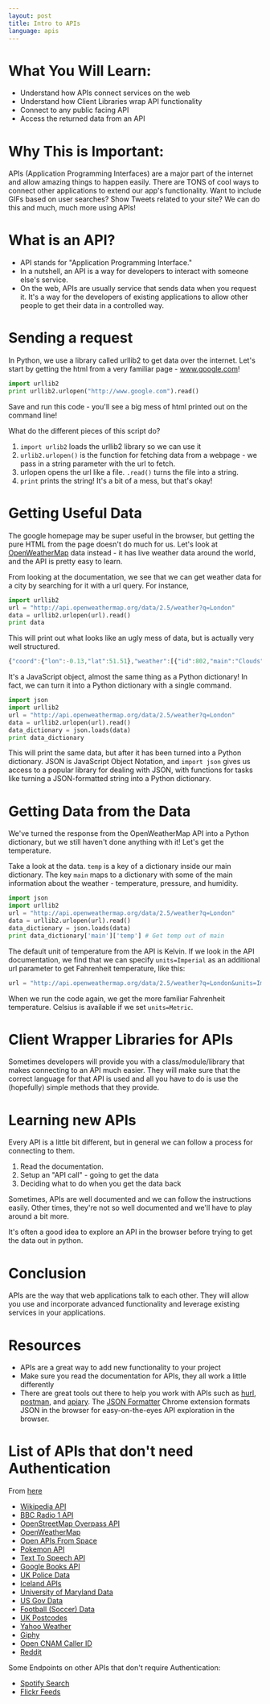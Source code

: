 ```yaml
---
layout: post
title: Intro to APIs
language: apis
---
```

#  What You Will Learn:
+ Understand how APIs connect services on the web
+ Understand how Client Libraries wrap API functionality
+ Connect to any public facing API
+ Access the returned data from an API

# Why This is Important:
APIs (Application Programming Interfaces) are a major part of the internet and allow amazing things to happen easily. There are TONS of cool ways to connect other applications to extend our app's functionality. Want to include GIFs based on user searches? Show Tweets related to your site? We can do this and much, much more using APIs!

# What is an API?
+ API stands for "Application Programming Interface."
+ In a nutshell, an API is a way for developers to interact with someone else's service.
+ On the web, APIs are usually service that sends data when you request it. It's a way for the developers of existing applications to allow other people to get their data in a controlled way.

# Sending a request
In Python, we use a library called urllib2 to get data over the internet. Let's start by getting the html from a very familiar page - www.google.com!

```python
import urllib2
print urllib2.urlopen("http://www.google.com").read()
```

Save and run this code - you'll see a big mess of html printed out on the command line!

What do the different pieces of this script do?

1. `import urlib2` loads the urllib2 library so we can use it
2. `urlib2.urlopen()` is the function for fetching data from a webpage - we pass in a string parameter with the url to fetch.
3. urlopen opens the url like a file. `.read()` turns the file into a string.
4. `print` prints the string! It's a bit of a mess, but that's okay!

# Getting Useful Data
The google homepage may be super useful in the browser, but getting the pure HTML from the page doesn't do much for us. Let's look at [OpenWeatherMap](http://openweathermap.org/api) data instead - it has live weather data around the world, and the API is pretty easy to learn.

From looking at the documentation, we see that we can get weather data for a city by searching for it with a url query. For instance,

```python
import urllib2
url = "http://api.openweathermap.org/data/2.5/weather?q=London"
data = urllib2.urlopen(url).read()
print data
```

This will print out what looks like an ugly mess of data, but is actually very well structured.

```javascript
{"coord":{"lon":-0.13,"lat":51.51},"weather":[{"id":802,"main":"Clouds","description":"scattered clouds","icon":"03d"}],"base":"cmc stations","main":{"temp":292.72,"pressure":1022,"humidity":56,"temp_min":291.15,"temp_max":294.15},"wind":{"speed":6.7,"deg":80},"clouds":{"all":40},"dt":1439405840,"sys":{"type":1,"id":5091,"message":0.0039,"country":"GB","sunrise":1439354510,"sunset":1439407681},"id":2643743,"name":"London","cod":200}
```

It's a JavaScript object, almost the same thing as a Python dictionary! In fact, we can turn it into a Python dictionary with a single command.

```python
import json
import urllib2
url = "http://api.openweathermap.org/data/2.5/weather?q=London"
data = urllib2.urlopen(url).read()
data_dictionary = json.loads(data)
print data_dictionary
```

This will print the same data, but after it has been turned into a Python dictionary. JSON is JavaScript Object Notation, and `import json` gives us access to a popular library for dealing with JSON, with functions for tasks like turning a JSON-formatted string into a Python dictionary.

# Getting Data from the Data
We've turned the response from the OpenWeatherMap API into a Python dictionary, but we still haven't done anything with it! Let's get the temperature.

Take a look at the data. `temp` is a key of a dictionary inside our main dictionary. The key `main` maps to a dictionary with some of the main information about the weather - temperature, pressure, and humidity.

```python
import json
import urllib2
url = "http://api.openweathermap.org/data/2.5/weather?q=London"
data = urllib2.urlopen(url).read()
data_dictionary = json.loads(data)
print data_dictionary['main']['temp'] # Get temp out of main
```

The default unit of temperature from the API is Kelvin. If we look in the API documentation, we find that we can specify `units=Imperial` as an additional url parameter to get Fahrenheit temperature, like this:

```python
url = "http://api.openweathermap.org/data/2.5/weather?q=London&units=Imperial"
```

When we run the code again, we get the more familiar Fahrenheit temperature. Celsius is available if we set `units=Metric`.

# Client Wrapper Libraries for APIs
Sometimes developers will provide you with a class/module/library that makes connecting to an API much easier.  They will make sure that the correct language for that API is used and all you have to do is use the (hopefully) simple methods that they provide.  

# Learning new APIs
Every API is a little bit different, but in general we can follow a process for connecting to them.

1. Read the documentation.
2. Setup an "API call" - going to get the data
3. Deciding what to do when you get the data back

Sometimes, APIs are well documented and we can follow the instructions easily. Other times, they're not so well documented and we'll have to play around a bit more.

It's often a good idea to explore an API in the browser before trying to get the data out in python.

# Conclusion

APIs are the way that web applications talk to each other. They will allow you use and incorporate advanced functionality and leverage existing services in your applications.

# Resources
+ APIs are a great way to add new functionality to your project
+ Make sure you read the documentation for APIs, they all work a little differently
+ There are great tools out there to help you work with APIs such as [hurl](https://www.hurl.it/), [postman](https://www.getpostman.com/), and [apiary](https://apiary.io/). The [JSON Formatter](https://chrome.google.com/webstore/detail/json-formatter/bcjindcccaagfpapjjmafapmmgkkhgoa?hl=en) Chrome extension formats JSON in the browser for easy-on-the-eyes API exploration in the browser.

# List of APIs that don't need Authentication
From [here](https://shkspr.mobi/blog/2014/04/wanted-simple-apis-without-authentication/)

- [Wikipedia API](https://www.mediawiki.org/wiki/API:Main_page)
- [BBC Radio 1 API](http://www.bbc.co.uk/developer/technology/apis.html)
- [OpenStreetMap Overpass API]( http://wiki.openstreetmap.org/wiki/Overpass_API)
- [OpenWeatherMap](http://openweathermap.org/)
- [Open APIs From Space](http://open-notify.org/)
- [Pokemon API](http://pokeapi.co/)
- [Text To Speech API](http://tts-api.com/)
- [Google Books API](https://developers.google.com/books/?hl=en)
- [UK Police Data](http://data.police.uk/docs/)
- [Iceland APIs](http://docs.apis.is/)
- [University of Maryland Data](http://umd.io)
- [US Gov Data](https://www.data.gov/)
- [Football (Soccer) Data](http://api.football-data.org/index)
- [UK Postcodes](http://postcodes.io/)
- [Yahoo Weather](https://developer.yahoo.com/weather/)
- [Giphy](https://api.giphy.com/)
- [Open CNAM Caller ID](https://www.opencnam.com/)
- [Reddit](http://www.reddit.com/dev/api)

Some Endpoints on other APIs that don't require Authentication:
- [Spotify Search](https://developer.spotify.com/technologies/metadata-api/search/)
- [Flickr Feeds](https://www.flickr.com/services/feeds/)
